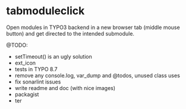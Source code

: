 # tabmoduleclick
Open modules in TYPO3 backend in a new browser tab (middle mouse button) and get directed to the intended submodule.

@TODO:
- setTimeout() is an ugly solution
- ext_icon
- tests in TYPO 8.7
- remove any console.log, var_dump and @todos, unused class uses
- fix sonarlint issues 
- write readme and doc (with nice images)
- packagist
- ter